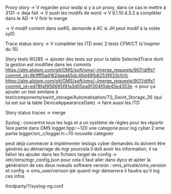 Proxy story
-> V regarder pour wsdp si y a un proxy, dans ce cas le mettre à 3131 -> deja fait
-> V push les modifs de word
-> V 6.1.10.4.3.2 à compléter dans le AD
-> V finir le merge

-> V modif content dans swRS, demande à AC si JH peut modif à la volée syID

Trace status story
-> V compléter les ITD avec 2 tests CFM/CT (s'inspirer du 15)


Story tests 90285
-> ajouter des tests sur pour la table SelectedTrace dont la gesiton est modifiée dans les commits
    https://alm.alstom.com/git/OMS/soft/oms/-/merge_requests/907/diffs?commit_id=9b1fff5ad162daeab5dc46d48fb8253f633cfcfc
    https://alm.alstom.com/git/OMS/soft/oms/-/merge_requests/907/diffs?commit_id=ed78faf956695f91a3d05ea9f304f0de45e4353e
  -> pour ça ajouter un test similaire à test/components/swint_storage/Automatisation/TS_Swint_Storage_26 (qui lui est sur la table DeviceAppearanceDate)
-> faire aussi les ITD

Story status traces
-> merge




Syslog : concentre tous les logs et a un système de règles pour les répartir
1ere partie dans OMS logger.hpp::~120 une categorie pour log cyber
2 eme partie logger/src_c/logger.h:~70 nouvelle categoeir

peut déjà commecer à implémenter leslogs cyber demandés
ils doivent être générés au démarrage de mgr
pourcela il doit avoir les information, il va falloir les ajouter dans les fichiers target de config -> /etc/oms/mgr_config.json
  pour cela il faut aller dans dyco et ajoter la génération de ces deux noeuds
  software version : oms_private/oms_version et config -> oms_user/verison ipk
quand mgr démarrera il faudra qu'il log ces infos

thirdparty/?/syslog-ng.conf
